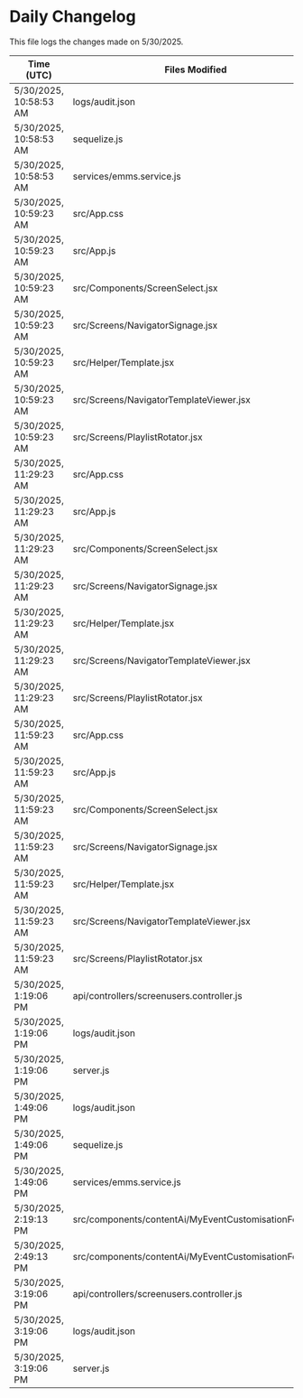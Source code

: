 # Daily Changelog

This file logs the changes made on 5/30/2025.

| Time (UTC)             | Files Modified                    | Changes (Addition/Deletion) |
|------------------------|-----------------------------------|-----------------------------|
| 5/30/2025, 10:58:53 AM | logs/audit.json | 15 Additions & 15 Deletions |
| 5/30/2025, 10:58:53 AM | sequelize.js | 0 Additions & 1 Deletions |
| 5/30/2025, 10:58:53 AM | services/emms.service.js | 1 Additions & 1 Deletions |
| 5/30/2025, 10:59:23 AM | src/App.css | 0 Additions & 0 Deletions|
| 5/30/2025, 10:59:23 AM | src/App.js | 0 Additions & 2 Deletions|
| 5/30/2025, 10:59:23 AM | src/Components/ScreenSelect.jsx | 5 Additions & 14 Deletions|
| 5/30/2025, 10:59:23 AM | src/Screens/NavigatorSignage.jsx | 183 Additions & 2 Deletions|
| 5/30/2025, 10:59:23 AM | src/Helper/Template.jsx | 0 Additions & 0 Deletions|
| 5/30/2025, 10:59:23 AM | src/Screens/NavigatorTemplateViewer.jsx | 0 Additions & 0 Deletions|
| 5/30/2025, 10:59:23 AM | src/Screens/PlaylistRotator.jsx | 0 Additions & 0 Deletions|
| 5/30/2025, 11:29:23 AM | src/App.css | 0 Additions & 0 Deletions|
| 5/30/2025, 11:29:23 AM | src/App.js | 0 Additions & 2 Deletions|
| 5/30/2025, 11:29:23 AM | src/Components/ScreenSelect.jsx | 5 Additions & 14 Deletions|
| 5/30/2025, 11:29:23 AM | src/Screens/NavigatorSignage.jsx | 183 Additions & 2 Deletions|
| 5/30/2025, 11:29:23 AM | src/Helper/Template.jsx | 0 Additions & 0 Deletions|
| 5/30/2025, 11:29:23 AM | src/Screens/NavigatorTemplateViewer.jsx | 0 Additions & 0 Deletions|
| 5/30/2025, 11:29:23 AM | src/Screens/PlaylistRotator.jsx | 0 Additions & 0 Deletions|
| 5/30/2025, 11:59:23 AM | src/App.css | 0 Additions & 0 Deletions|
| 5/30/2025, 11:59:23 AM | src/App.js | 0 Additions & 2 Deletions|
| 5/30/2025, 11:59:23 AM | src/Components/ScreenSelect.jsx | 5 Additions & 14 Deletions|
| 5/30/2025, 11:59:23 AM | src/Screens/NavigatorSignage.jsx | 183 Additions & 2 Deletions|
| 5/30/2025, 11:59:23 AM | src/Helper/Template.jsx | 0 Additions & 0 Deletions|
| 5/30/2025, 11:59:23 AM | src/Screens/NavigatorTemplateViewer.jsx | 0 Additions & 0 Deletions|
| 5/30/2025, 11:59:23 AM | src/Screens/PlaylistRotator.jsx | 0 Additions & 0 Deletions|
| 5/30/2025, 1:19:06 PM | api/controllers/screenusers.controller.js | 8 Additions & 8 Deletions|
| 5/30/2025, 1:19:06 PM | logs/audit.json | 15 Additions & 15 Deletions|
| 5/30/2025, 1:19:06 PM | server.js | 6 Additions & 0 Deletions|
| 5/30/2025, 1:49:06 PM | logs/audit.json | 15 Additions & 15 Deletions|
| 5/30/2025, 1:49:06 PM | sequelize.js | 0 Additions & 1 Deletions|
| 5/30/2025, 1:49:06 PM | services/emms.service.js | 1 Additions & 1 Deletions|
| 5/30/2025, 2:19:13 PM | src/components/contentAi/MyEventCustomisationForm.js | 1 Additions & 1 Deletions|
| 5/30/2025, 2:49:13 PM | src/components/contentAi/MyEventCustomisationForm.js | 1 Additions & 1 Deletions|
| 5/30/2025, 3:19:06 PM | api/controllers/screenusers.controller.js | 8 Additions & 8 Deletions|
| 5/30/2025, 3:19:06 PM | logs/audit.json | 15 Additions & 15 Deletions|
| 5/30/2025, 3:19:06 PM | server.js | 6 Additions & 0 Deletions|
